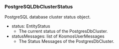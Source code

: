### PostgreSQLDbClusterStatus
PostgreSQL database cluster status object.

- status: EntityStatus
  - The current status of the PostgresDbCluster.
- statusMessages: list of KosmosUserMessages
  - The Status Messages of the PostgresDbCluster.
